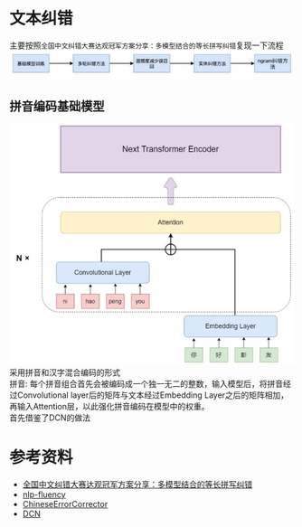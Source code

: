 # 文本纠错
主要按照`全国中文纠错大赛达观冠军方案分享：多模型结合的等长拼写纠错`复现一下流程
![拼写纠错方案流程图](./images/流程图.jpg)

## 拼音编码基础模型
![拼音编码模型结构](./images/拼音编码模型结构.jpg)
采用拼音和汉字混合编码的形式  
拼音: 每个拼音组合首先会被编码成一个独一无二的整数，输入模型后，将拼音经过Convolutional layer后的矩阵与文本经过Embedding Layer之后的矩阵相加，再输入Attention层，以此强化拼音编码在模型中的权重。  
首先借鉴了DCN的做法  


# 参考资料
* [全国中文纠错大赛达观冠军方案分享：多模型结合的等长拼写纠错](https://cloud.tencent.com/developer/article/2197920)
* [nlp-fluency](https://github.com/baojunshan/nlp-fluency)
* [ChineseErrorCorrector](https://github.com/TW-NLP/ChineseErrorCorrector)
* [DCN](https://github.com/destwang/DCN)